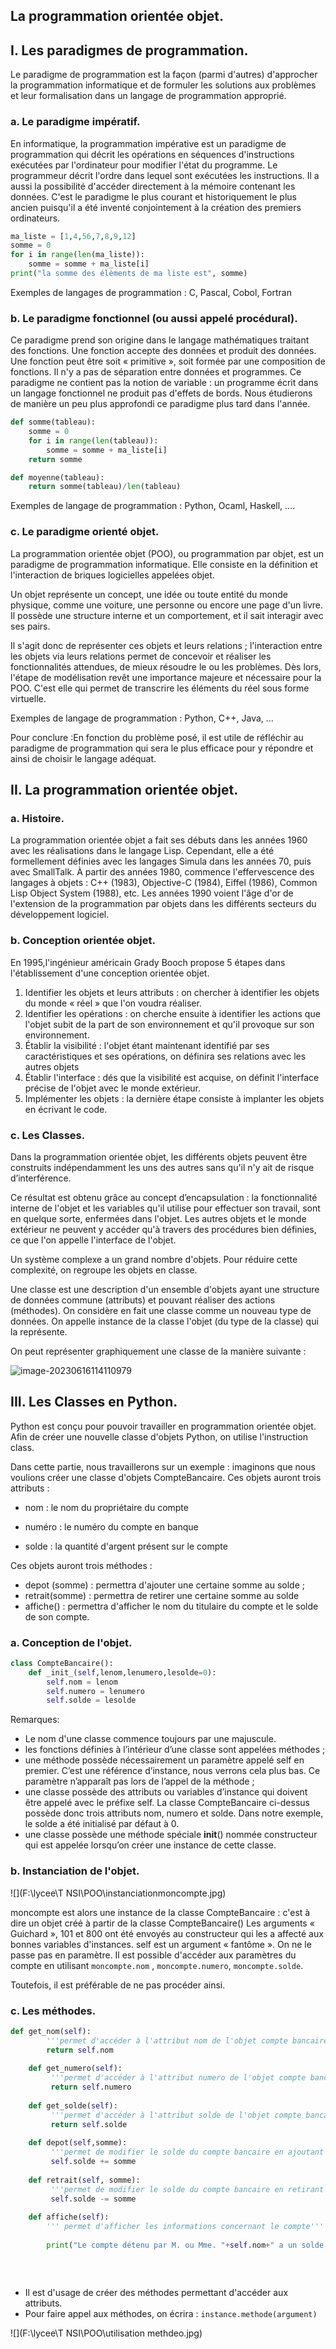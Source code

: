 ## La programmation orientée objet. 



## I. Les paradigmes de programmation. 

Le paradigme de programmation est la façon (parmi d'autres) d'approcher la programmation informatique et de formuler les solutions aux problèmes et leur formalisation dans un langage de programmation approprié.

### a. Le paradigme impératif. 

En informatique, la programmation impérative est un paradigme de programmation qui décrit les opérations en séquences d'instructions exécutées par l'ordinateur pour modifier l'état du programme.
Le programmeur décrit l'ordre dans lequel sont exécutées les instructions. Il a aussi la possibilité d'accéder  directement à la mémoire contenant les données. 
C'est le paradigme le plus courant et historiquement le plus ancien puisqu'il a été inventé conjointement à la création des premiers ordinateurs. 

```python
ma_liste = [1,4,56,7,8,9,12]
somme = 0
for i in range(len(ma_liste)):
	somme = somme + ma_liste[i]
print("la somme des élèments de ma liste est", somme)
```

Exemples de langages de programmation : C, Pascal, Cobol, Fortran

### b. Le paradigme fonctionnel (ou aussi appelé procédural). 

Ce paradigme prend son origine dans le langage mathématiques traitant des fonctions. 
Une fonction accepte des données et produit des données. 
Une fonction peut être soit « primitive », soit formée par une composition de fonctions. Il n'y a pas de séparation entre données et programmes. 
Ce paradigme ne contient pas la notion de variable : un programme écrit dans un langage fonctionnel ne produit pas d'effets de bords. Nous étudierons de manière un peu plus approfondi ce paradigme plus tard dans l'année.

 

```python
def somme(tableau):
    somme = 0
    for i in range(len(tableau)):
        somme = somme + ma_liste[i]
    return somme

def moyenne(tableau): 
    return somme(tableau)/len(tableau)

```

Exemples de langage de programmation :  Python, Ocaml, Haskell, ….

### c. Le paradigme orienté objet. 

La programmation orientée objet (POO), ou programmation par objet, est un paradigme de programmation informatique. Elle consiste en la définition et l'interaction de briques logicielles appelées objet.

Un objet représente un concept, une idée ou toute entité du monde physique, comme une voiture, une personne ou encore une page d'un livre. Il possède une structure interne et un comportement, et il sait interagir avec ses pairs. 

Il s'agit donc de représenter ces objets et leurs relations ; l'interaction entre les objets via leurs relations permet de concevoir et réaliser les fonctionnalités attendues, de mieux résoudre le ou les problèmes.
Dès lors, l'étape de modélisation revêt une importance majeure et nécessaire pour la POO. C'est elle qui permet de transcrire les éléments du réel sous forme virtuelle.

Exemples de langage de programmation : Python, C++, Java, ...





Pour conclure :En fonction du problème posé, il est utile de réfléchir au paradigme de programmation qui sera le plus efficace pour y répondre et ainsi de choisir le langage adéquat. 

## II. La programmation orientée objet. 



### a. Histoire. 

La programmation orientée objet a fait ses débuts dans les années 1960 avec les réalisations dans le langage Lisp. Cependant, elle a été formellement définies avec les langages Simula dans les années 70, puis avec SmallTalk. 
À partir des années 1980, commence l'effervescence des langages à objets : C++ (1983), Objective-C (1984), Eiffel (1986), Common Lisp Object System (1988), etc. Les années 1990 voient l'âge d'or de l'extension de la programmation par objets dans les différents secteurs du développement logiciel.

### b. Conception orientée objet. 

En 1995,l'ingénieur américain Grady Booch propose 5 étapes dans l'établissement d'une conception orientée objet. 

1. Identifier les objets et leurs attributs : on chercher à identifier les objets du monde « réel » que l'on voudra réaliser.
2. Identifier les opérations : on cherche ensuite à identifier les actions que l'objet subit de la part de son environnement et qu'il provoque sur son environnement. 
3. Établir la visibilité : l'objet étant maintenant identifié par ses caractéristiques et ses opérations, on définira ses relations avec les autres objets
4. Établir l'interface : dés que la visibilité est acquise, on définit l'interface précise de l'objet avec le monde extérieur. 
5. Implémenter les objets : la dernière étape consiste à implanter les objets en écrivant le code. 

### c. Les Classes. 

Dans la programmation orientée objet, les différents objets peuvent être  construits indépendamment les uns des autres sans qu'il n'y ait de risque d’interférence. 

Ce résultat est obtenu grâce au concept d’encapsulation : la fonctionnalité interne de l'objet et les variables qu'il utilise pour effectuer son travail, sont en quelque sorte, enfermées dans l'objet. 
Les autres objets et le monde extérieur ne peuvent y accéder qu'à travers des procédures bien définies, ce que l'on appelle l'interface de l'objet. 

Un système complexe a un grand nombre d'objets. Pour réduire cette complexité, on regroupe les objets en classe. 

Une classe est une description d'un ensemble d'objets ayant une structure de données commune (attributs) et pouvant réaliser des actions (méthodes). On considère en fait une classe comme un nouveau type de données. On appelle instance de la classe l'objet (du type de la classe) qui la représente. 

On peut représenter graphiquement une classe de la manière suivante :

![image-20230616114110979](C:\Users\33611\AppData\Roaming\Typora\typora-user-images\image-20230616114110979.png)

## III. Les Classes en Python. 

Python est conçu pour pouvoir travailler en programmation orientée objet. 
Afin de créer une nouvelle classe d'objets Python, on utilise l'instruction class.

Dans cette partie, nous travaillerons sur un exemple : imaginons que nous voulions créer une classe d'objets CompteBancaire. 
Ces objets auront trois attributs :

- nom : le nom du propriétaire du compte

- numéro : le numéro du compte en banque

- solde : la quantité d'argent présent sur le compte

  

Ces objets auront trois méthodes :

- depot (somme) : permettra d'ajouter une certaine somme au solde ;
- retrait(somme) : permettra de retirer une certaine somme au solde
- affiche() : permettra d'afficher le nom du titulaire du compte et le solde de son compte.  

### a. Conception de l'objet. 

```python
class CompteBancaire():
	def _init_(self,lenom,lenumero,lesolde=0):
        self.nom = lenom
        self.numero = lenumero
        self.solde = lesolde
```

Remarques:

- Le nom d'une classe commence toujours par une majuscule.
- les fonctions définies à l’intérieur d’une classe sont appelées méthodes ;
- une méthode possède nécessairement un paramètre appelé self en premier. C’est une référence d’instance, nous verrons cela plus bas. Ce paramètre n’apparaît pas lors de l’appel de la méthode ;
- une classe possède des attributs ou variables d’instance qui doivent être appelé avec le préfixe self. La classe CompteBancaire ci-dessus possède donc trois attributs nom, numero et solde. Dans notre exemple, le solde a été initialisé par défaut à 0. 
- une classe possède une méthode spéciale __init__() nommée constructeur qui est appelée lorsqu’on créer une instance de cette classe.

### b. Instanciation de l'objet. 

![](F:\lycee\T NSI\POO\instanciationmoncompte.jpg)



moncompte est alors une instance de la classe CompteBancaire : c'est à dire un objet créé à partir de la classe CompteBancaire()
Les arguments « Guichard », 101 et 800 ont été envoyés au constructeur qui les a affecté aux bonnes variables d'instances. 
self est un argument « fantôme ». On ne le passe pas en paramètre. 
Il est possible d'accéder aux paramètres du compte en utilisant `moncompte.nom` , `moncompte.numero`, `moncompte.solde`.

 Toutefois, il est préférable de ne pas procéder ainsi. 

### c. Les méthodes. 

```python
def get_nom(self):
        '''permet d'accéder à l'attribut nom de l'objet compte bancaire'''
        return self.nom
    
    def get_numero(self):
         '''permet d'accéder à l'attribut numero de l'objet compte bancaire'''
         return self.numero
    
    def get_solde(self):
         '''permet d'accéder à l'attribut solde de l'objet compte bancaire'''
         return self.solde
    
    def depot(self,somme):
         '''permet de modifier le solde du compte bancaire en ajoutant de l'argent sur le compte'''
         self.solde += somme
        
    def retrait(self, somme):
         '''permet de modifier le solde du compte bancaire en retirant de l'argent sur le compte'''
         self.solde -= somme
    
    def affiche(self):
        ''' permet d'afficher les informations concernant le compte'''
        
        print("Le compte détenu par M. ou Mme. "+self.nom+" a un solde de "+str(self.solde)+"€")
        
        
        
```

- Il est d'usage de créer des méthodes permettant d'accéder aux attributs. 
- Pour faire appel aux méthodes, on écrira : 
  `instance.methode(argument)`

![](F:\lycee\T NSI\POO\utilisation methdeo.jpg)
